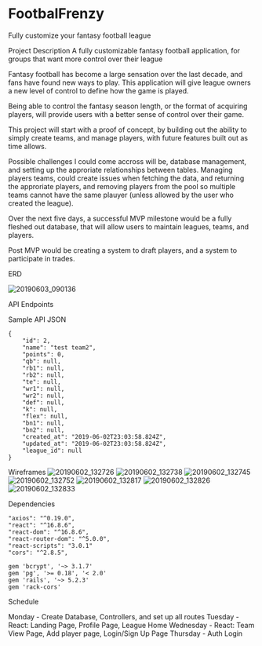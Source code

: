 # FootbalFrenzy
Fully customize your fantasy football league


Project Description
  A fully customizable fantasy football application, for groups that want more control over their league

  Fantasy football has become a large sensation over the last decade, and fans have found new ways to play. This application will give league owners a new level of control to define how the game is played.

  Being able to control the fantasy season length, or the format of acquiring players, will provide users with a better sense of control over their game.

  This project will start with a proof of concept, by building out the ability to simply create teams, and manage players, with future features built out as time allows.

  Possible challenges I could come accross will be, database management, and setting up the approriate relationships between tables. Managing players teams, could create issues when fetching the data, and returning the approriate players, and removing players from the pool so multiple teams cannot have the same plauyer (unless allowed by the user who created the league).

  Over the next five days, a successful MVP milestone would be a fully fleshed out database, that will allow users to maintain leagues, teams, and players.

  Post MVP would be creating a system to draft players, and a system to participate in trades.

ERD

![20190603_090136](https://user-images.githubusercontent.com/47395471/58806509-51a02c00-85e4-11e9-804c-a7e9f290de85.jpg)


API Endpoints



Sample API JSON

    {
        "id": 2,
        "name": "test team2",
        "points": 0,
        "qb": null,
        "rb1": null,
        "rb2": null,
        "te": null,
        "wr1": null,
        "wr2": null,
        "def": null,
        "k": null,
        "flex": null,
        "bn1": null,
        "bn2": null,
        "created_at": "2019-06-02T23:03:58.824Z",
        "updated_at": "2019-06-02T23:03:58.824Z",
        "league_id": null
    }

Wireframes
![20190602_132726](https://user-images.githubusercontent.com/47395471/58806500-51079580-85e4-11e9-87fb-dad78f1e1c12.jpg)
![20190602_132738](https://user-images.githubusercontent.com/47395471/58806501-51079580-85e4-11e9-880c-567e2dd70604.jpg)
![20190602_132745](https://user-images.githubusercontent.com/47395471/58806502-51a02c00-85e4-11e9-956f-293f34ff6277.jpg)
![20190602_132752](https://user-images.githubusercontent.com/47395471/58806503-51a02c00-85e4-11e9-8465-c62b5bd86df5.jpg)
![20190602_132817](https://user-images.githubusercontent.com/47395471/58806504-51a02c00-85e4-11e9-9270-26aa3ffea2c5.jpg)
![20190602_132826](https://user-images.githubusercontent.com/47395471/58806505-51a02c00-85e4-11e9-9ec9-f3caf132d982.jpg)
![20190602_132833](https://user-images.githubusercontent.com/47395471/58806507-51a02c00-85e4-11e9-81ce-f5c7454dc096.jpg)

Dependencies

    "axios": "^0.19.0",
    "react": "^16.8.6",
    "react-dom": "^16.8.6",
    "react-router-dom": "^5.0.0",
    "react-scripts": "3.0.1"
    "cors": "^2.8.5",

    gem 'bcrypt', '~> 3.1.7'
    gem 'pg', '>= 0.18', '< 2.0'
    gem 'rails', '~> 5.2.3'
    gem 'rack-cors'

Schedule

  Monday - Create Database, Controllers, and set up all routes
  Tuesday - React: Landing Page, Profile Page, League Home
  Wednesday - React: Team View Page, Add player page, Login/Sign Up Page
  Thursday - Auth Login
  
